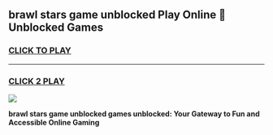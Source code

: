 
## brawl stars game unblocked Play Online 👋 Unblocked Games
<h3>
<a href="https://premium.freeplayer.one?title=brawl_stars_game_unblocked&ref=19F">CLICK TO PLAY</a></h3>
<hr>

<h3>
<a href="https://premium.freeplayer.one?title=brawl_stars_game_unblocked&ref=19F">CLICK 2 PLAY</a>
  
</h3>

<a href="https://premium.freeplayer.one?title=brawl_stars_game_unblocked&ref=19F"><img src="https://clearcache.store/games.png"></a>


**brawl stars game unblocked games unblocked: Your Gateway to Fun and Accessible Online Gaming**
